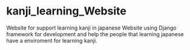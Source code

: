 # kanji_learning_Website
Website for support learning kanji in japanese
Website using Django framework for development and help the people that learning japanese have a enviroment for learning kanji.
